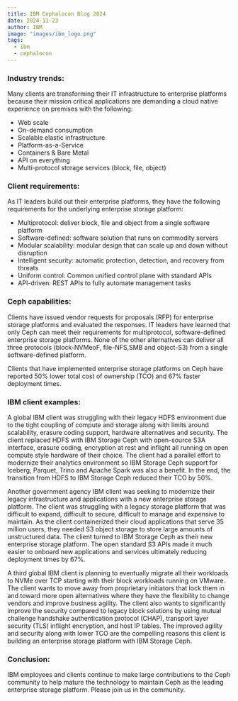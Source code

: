 ```yaml
---
title: IBM Cephalocon Blog 2024
date: 2024-11-23
author: IBM
image: "images/ibm_logo.png"
tags:
  - ibm
  - cephalocon
---
```


### Industry trends:

Many clients are transforming their IT infrastructure to enterprise platforms
because their mission critical applications are demanding a cloud native
experience on premises with the following:

- Web scale
- On-demand consumption
- Scalable elastic infrastructure
- Platform-as-a-Service
- Containers & Bare Metal
- API on everything
- Multi-protocol storage services (block, file, object)

### Client requirements:

As IT leaders build out their enterprise platforms, they have the following
requirements for the underlying enterprise storage platform:

- Multiprotocol: deliver block, file and object from a single software platform
- Software-defined: software solution that runs on commodity servers
- Modular scalability: modular design that can scale up and down without
  disruption
- Intelligent security: automatic protection, detection, and recovery from
  threats
- Uniform control: Common unified control plane with standard APIs
- API-driven: REST APIs to fully automate management tasks

### Ceph capabilities:

Clients have issued vendor requests for proposals (RFP) for enterprise storage
platforms and evaluated the responses. IT leaders have learned that only Ceph
can meet their requirements for multiprotocol, software-defined enterprise
storage platforms. None of the other alternatives can deliver all three
protocols (block-NVMeoF, file-NFS,SMB and object-S3) from a single
software-defined platform.

Clients that have implemented enterprise storage platforms on Ceph have
reported 50% lower total cost of ownership (TCO) and 67% faster deployment
times.

### IBM client examples:

A global IBM client was struggling with their legacy HDFS environment due to
the tight coupling of compute and storage along with limits around scalability,
erasure coding support, hardware alternatives and security. The client replaced
HDFS with IBM Storage Ceph with open-source S3A interface, erasure coding,
encryption at rest and inflight all running on open compute style hardware of
their choice. The client had a parallel effort to modernize their analytics
environment so IBM Storage Ceph support for Iceberg, Parquet, Trino and Apache
Spark was also a benefit. In the end, the transition from HDFS to IBM Storage
Ceph reduced their TCO by 50%.

Another government agency IBM client was seeking to modernize their legacy
infrastructure and applications with a new enterprise storage platform. The
client was struggling with a legacy storage platform that was difficult to
expand, difficult to secure, difficult to manage and expensive to maintain. As
the client containerized their cloud applications that serve 35 million users,
they needed S3 object storage to store large amounts of unstructured data. The
client turned to IBM Storage Ceph as their new enterprise storage platform. The
open standard S3 APIs made it much easier to onboard new applications and
services ultimately reducing deployment times by 67%.

A third global IBM client is planning to eventually migrate all their workloads
to NVMe over TCP starting with their block workloads running on VMware. The
client wants to move away from proprietary initiators that lock them in and
toward more open alternatives where they have the flexibility to change vendors
and improve business agility. The client also wants to significantly improve
the security compared to legacy block solutions by using mutual challenge
handshake authentication protocol (CHAP), transport layer security (TLS)
inflight encryption, and host IP tables. The improved agility and security
along with lower TCO are the compelling reasons this client is building an
enterprise storage platform with IBM Storage Ceph.

### Conclusion:

IBM employees and clients continue to make large contributions to the Ceph
community to help mature the technology to maintain Ceph as the leading
enterprise storage platform. Please join us in the community.
